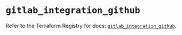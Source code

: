 # `gitlab_integration_github`

Refer to the Terraform Registry for docs: [`gitlab_integration_github`](https://registry.terraform.io/providers/gitlabhq/gitlab/16.8.1/docs/resources/integration_github).
